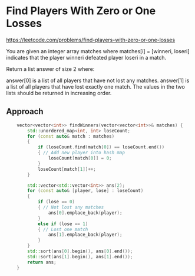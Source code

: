 # Find Players With Zero or One Losses

https://leetcode.com/problems/find-players-with-zero-or-one-losses

You are given an integer array matches where matches[i] = [winneri, loseri] indicates that the player winneri defeated player loseri in a match.

Return a list answer of size 2 where:

answer[0] is a list of all players that have not lost any matches.
answer[1] is a list of all players that have lost exactly one match.
The values in the two lists should be returned in increasing order.

## Approach 

``` C++
    vector<vector<int>> findWinners(vector<vector<int>>& matches) {
        std::unordered_map<int, int> loseCount; 
        for (const auto& match : matches)
        {
            if (loseCount.find(match[0]) == loseCount.end())
            { // Add new player into hash map
                loseCount[match[0]] = 0;
            }
            loseCount[match[1]]++;
        }

        std::vector<std::vector<int>> ans(2);
        for (const auto& [player, lose] : loseCount)
        {
            if (lose == 0)
            { // Not lost any matches
                ans[0].emplace_back(player);
            }
            else if (lose == 1)
            { // Lost one match
                ans[1].emplace_back(player);
            }
        }
        std::sort(ans[0].begin(), ans[0].end());
        std::sort(ans[1].begin(), ans[1].end());
        return ans;
    }
```
